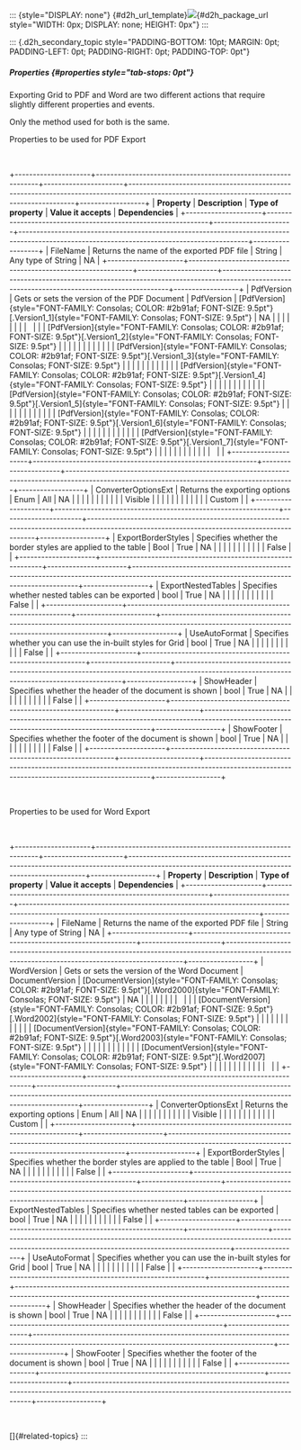 ::: {style="DISPLAY: none"}
[](ms-xhelp:///?Id=d2h_url_template){#d2h_url_template}![](!package_url!){#d2h_package_url style="WIDTH: 0px; DISPLAY: none; HEIGHT: 0px"}
:::

::: {.d2h_secondary_topic style="PADDING-BOTTOM: 10pt; MARGIN: 0pt; PADDING-LEFT: 0pt; PADDING-RIGHT: 0pt; PADDING-TOP: 0pt"}
##### Properties {#properties style="tab-stops: 0pt"}

Exporting Grid to PDF and Word are two different actions that require slightly different properties and events.

Only the method used for both is the same.

Properties to be used for PDF Export

 

+---------------------+--------------------------------------------------------------+----------------------+---------------------------------------------------------------------------------------------------------------------------------------------+------------------+
| **Property**        | **Description**                                              | **Type of property** | **Value it accepts**                                                                                                                        | **Dependencies** |
+---------------------+--------------------------------------------------------------+----------------------+---------------------------------------------------------------------------------------------------------------------------------------------+------------------+
| FileName            | Returns the name of the exported PDF file                    | String               | Any type of String                                                                                                                          | NA               |
+---------------------+--------------------------------------------------------------+----------------------+---------------------------------------------------------------------------------------------------------------------------------------------+------------------+
| PdfVersion          | Gets or sets the version of the PDF Document                 | PdfVersion           | [PdfVersion]{style="FONT-FAMILY: Consolas; COLOR: #2b91af; FONT-SIZE: 9.5pt"}[.Version1_1]{style="FONT-FAMILY: Consolas; FONT-SIZE: 9.5pt"} | NA               |
|                     |                                                              |                      |                                                                                                                                             |                  |
|                     |                                                              |                      | [PdfVersion]{style="FONT-FAMILY: Consolas; COLOR: #2b91af; FONT-SIZE: 9.5pt"}[.Version1_2]{style="FONT-FAMILY: Consolas; FONT-SIZE: 9.5pt"} |                  |
|                     |                                                              |                      |                                                                                                                                             |                  |
|                     |                                                              |                      | [PdfVersion]{style="FONT-FAMILY: Consolas; COLOR: #2b91af; FONT-SIZE: 9.5pt"}[.Version1_3]{style="FONT-FAMILY: Consolas; FONT-SIZE: 9.5pt"} |                  |
|                     |                                                              |                      |                                                                                                                                             |                  |
|                     |                                                              |                      | [PdfVersion]{style="FONT-FAMILY: Consolas; COLOR: #2b91af; FONT-SIZE: 9.5pt"}[.Version1_4]{style="FONT-FAMILY: Consolas; FONT-SIZE: 9.5pt"} |                  |
|                     |                                                              |                      |                                                                                                                                             |                  |
|                     |                                                              |                      | [PdfVersion]{style="FONT-FAMILY: Consolas; COLOR: #2b91af; FONT-SIZE: 9.5pt"}[.Version1_5]{style="FONT-FAMILY: Consolas; FONT-SIZE: 9.5pt"} |                  |
|                     |                                                              |                      |                                                                                                                                             |                  |
|                     |                                                              |                      | [PdfVersion]{style="FONT-FAMILY: Consolas; COLOR: #2b91af; FONT-SIZE: 9.5pt"}[.Version1_6]{style="FONT-FAMILY: Consolas; FONT-SIZE: 9.5pt"} |                  |
|                     |                                                              |                      |                                                                                                                                             |                  |
|                     |                                                              |                      | [PdfVersion]{style="FONT-FAMILY: Consolas; COLOR: #2b91af; FONT-SIZE: 9.5pt"}[.Version1_7]{style="FONT-FAMILY: Consolas; FONT-SIZE: 9.5pt"} |                  |
|                     |                                                              |                      |                                                                                                                                             |                  |
|                     |                                                              |                      |                                                                                                                                             |                  |
+---------------------+--------------------------------------------------------------+----------------------+---------------------------------------------------------------------------------------------------------------------------------------------+------------------+
| ConverterOptionsExt | Returns the exporting options                                | Enum                 | All                                                                                                                                         | NA               |
|                     |                                                              |                      |                                                                                                                                             |                  |
|                     |                                                              |                      | Visible                                                                                                                                     |                  |
|                     |                                                              |                      |                                                                                                                                             |                  |
|                     |                                                              |                      | Custom                                                                                                                                      |                  |
+---------------------+--------------------------------------------------------------+----------------------+---------------------------------------------------------------------------------------------------------------------------------------------+------------------+
| ExportBorderStyles  | Specifies whether the border styles are applied to the table | Bool                 | True                                                                                                                                        | NA               |
|                     |                                                              |                      |                                                                                                                                             |                  |
|                     |                                                              |                      | False                                                                                                                                       |                  |
+---------------------+--------------------------------------------------------------+----------------------+---------------------------------------------------------------------------------------------------------------------------------------------+------------------+
| ExportNestedTables  | Specifies whether nested tables can be exported              | bool                 | True                                                                                                                                        | NA               |
|                     |                                                              |                      |                                                                                                                                             |                  |
|                     |                                                              |                      | False                                                                                                                                       |                  |
+---------------------+--------------------------------------------------------------+----------------------+---------------------------------------------------------------------------------------------------------------------------------------------+------------------+
| UseAutoFormat       | Specifies whether you can use the in-built styles for Grid   | bool                 | True                                                                                                                                        | NA               |
|                     |                                                              |                      |                                                                                                                                             |                  |
|                     |                                                              |                      | False                                                                                                                                       |                  |
+---------------------+--------------------------------------------------------------+----------------------+---------------------------------------------------------------------------------------------------------------------------------------------+------------------+
| ShowHeader          | Specifies whether the header of the document is shown        | bool                 | True                                                                                                                                        | NA               |
|                     |                                                              |                      |                                                                                                                                             |                  |
|                     |                                                              |                      | False                                                                                                                                       |                  |
+---------------------+--------------------------------------------------------------+----------------------+---------------------------------------------------------------------------------------------------------------------------------------------+------------------+
| ShowFooter          | Specifies whether the footer of the document is shown        | bool                 | True                                                                                                                                        | NA               |
|                     |                                                              |                      |                                                                                                                                             |                  |
|                     |                                                              |                      | False                                                                                                                                       |                  |
+---------------------+--------------------------------------------------------------+----------------------+---------------------------------------------------------------------------------------------------------------------------------------------+------------------+

 

Properties to be used for Word Export

 

+---------------------+--------------------------------------------------------------+----------------------+------------------------------------------------------------------------------------------------------------------------------------------------+------------------+
| **Property**        | **Description**                                              | **Type of property** | **Value it accepts**                                                                                                                           | **Dependencies** |
+---------------------+--------------------------------------------------------------+----------------------+------------------------------------------------------------------------------------------------------------------------------------------------+------------------+
| FileName            | Returns the name of the exported PDF file                    | String               | Any type of String                                                                                                                             | NA               |
+---------------------+--------------------------------------------------------------+----------------------+------------------------------------------------------------------------------------------------------------------------------------------------+------------------+
| WordVersion         | Gets or sets the version of the Word Document                | DocumentVersion      | [DocumentVersion]{style="FONT-FAMILY: Consolas; COLOR: #2b91af; FONT-SIZE: 9.5pt"}[.Word2000]{style="FONT-FAMILY: Consolas; FONT-SIZE: 9.5pt"} | NA               |
|                     |                                                              |                      |                                                                                                                                                |                  |
|                     |                                                              |                      | [DocumentVersion]{style="FONT-FAMILY: Consolas; COLOR: #2b91af; FONT-SIZE: 9.5pt"}[.Word2002]{style="FONT-FAMILY: Consolas; FONT-SIZE: 9.5pt"} |                  |
|                     |                                                              |                      |                                                                                                                                                |                  |
|                     |                                                              |                      | [DocumentVersion]{style="FONT-FAMILY: Consolas; COLOR: #2b91af; FONT-SIZE: 9.5pt"}[.Word2003]{style="FONT-FAMILY: Consolas; FONT-SIZE: 9.5pt"} |                  |
|                     |                                                              |                      |                                                                                                                                                |                  |
|                     |                                                              |                      | [DocumentVersion]{style="FONT-FAMILY: Consolas; COLOR: #2b91af; FONT-SIZE: 9.5pt"}[.Word2007]{style="FONT-FAMILY: Consolas; FONT-SIZE: 9.5pt"} |                  |
|                     |                                                              |                      |                                                                                                                                                |                  |
|                     |                                                              |                      |                                                                                                                                                |                  |
+---------------------+--------------------------------------------------------------+----------------------+------------------------------------------------------------------------------------------------------------------------------------------------+------------------+
| ConverterOptionsExt | Returns the exporting options                                | Enum                 | All                                                                                                                                            | NA               |
|                     |                                                              |                      |                                                                                                                                                |                  |
|                     |                                                              |                      | Visible                                                                                                                                        |                  |
|                     |                                                              |                      |                                                                                                                                                |                  |
|                     |                                                              |                      | Custom                                                                                                                                         |                  |
+---------------------+--------------------------------------------------------------+----------------------+------------------------------------------------------------------------------------------------------------------------------------------------+------------------+
| ExportBorderStyles  | Specifies whether the border styles are applied to the table | Bool                 | True                                                                                                                                           | NA               |
|                     |                                                              |                      |                                                                                                                                                |                  |
|                     |                                                              |                      | False                                                                                                                                          |                  |
+---------------------+--------------------------------------------------------------+----------------------+------------------------------------------------------------------------------------------------------------------------------------------------+------------------+
| ExportNestedTables  | Specifies whether nested tables can be exported              | bool                 | True                                                                                                                                           | NA               |
|                     |                                                              |                      |                                                                                                                                                |                  |
|                     |                                                              |                      | False                                                                                                                                          |                  |
+---------------------+--------------------------------------------------------------+----------------------+------------------------------------------------------------------------------------------------------------------------------------------------+------------------+
| UseAutoFormat       | Specifies whether you can use the in-built styles for Grid   | bool                 | True                                                                                                                                           | NA               |
|                     |                                                              |                      |                                                                                                                                                |                  |
|                     |                                                              |                      | False                                                                                                                                          |                  |
+---------------------+--------------------------------------------------------------+----------------------+------------------------------------------------------------------------------------------------------------------------------------------------+------------------+
| ShowHeader          | Specifies whether the header of the document is shown        | bool                 | True                                                                                                                                           | NA               |
|                     |                                                              |                      |                                                                                                                                                |                  |
|                     |                                                              |                      | False                                                                                                                                          |                  |
+---------------------+--------------------------------------------------------------+----------------------+------------------------------------------------------------------------------------------------------------------------------------------------+------------------+
| ShowFooter          | Specifies whether the footer of the document is shown        | bool                 | True                                                                                                                                           | NA               |
|                     |                                                              |                      |                                                                                                                                                |                  |
|                     |                                                              |                      | False                                                                                                                                          |                  |
+---------------------+--------------------------------------------------------------+----------------------+------------------------------------------------------------------------------------------------------------------------------------------------+------------------+

 

[]{#related-topics}
:::
